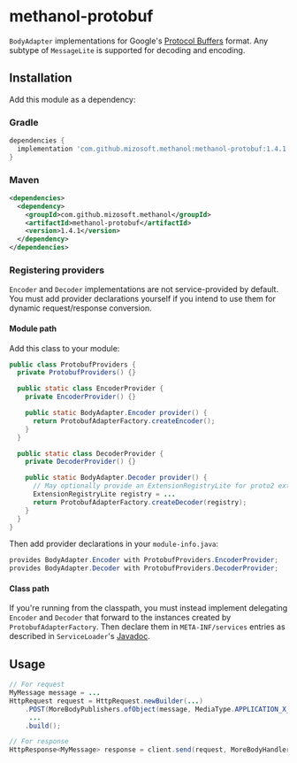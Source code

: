 # methanol-protobuf

`BodyAdapter` implementations for Google's [Protocol Buffers][protocol_buffers] format. Any subtype
of `MessageLite` is supported for decoding and encoding.

## Installation

Add this module as a dependency:

### Gradle

```gradle
dependencies {
  implementation 'com.github.mizosoft.methanol:methanol-protobuf:1.4.1'
}
```

### Maven

```xml
<dependencies>
  <dependency>
    <groupId>com.github.mizosoft.methanol</groupId>
    <artifactId>methanol-protobuf</artifactId>
    <version>1.4.1</version>
  </dependency>
</dependencies>
```

### Registering providers

`Encoder` and `Decoder` implementations are not service-provided by default. You must add
provider declarations yourself if you intend to use them for dynamic request/response conversion.

#### Module path

Add this class to your module:

```java
public class ProtobufProviders {
  private ProtobufProviders() {}

  public static class EncoderProvider {
    private EncoderProvider() {}

    public static BodyAdapter.Encoder provider() {
      return ProtobufAdapterFactory.createEncoder();
    }
  }

  public static class DecoderProvider {
    private DecoderProvider() {}

    public static BodyAdapter.Decoder provider() {
      // May optionally provide an ExtensionRegistryLite for proto2 extensions
      ExtensionRegistryLite registry = ...
      return ProtobufAdapterFactory.createDecoder(registry);
    }
  }
}
```

Then add provider declarations in your `module-info.java`:

```java
provides BodyAdapter.Encoder with ProtobufProviders.EncoderProvider;
provides BodyAdapter.Decoder with ProtobufProviders.DecoderProvider;
```

#### Class path

If you're running from the classpath, you must instead implement delegating `Encoder` and `Decoder`
that forward to the instances created by `ProtobufAdapterFactory`. Then declare them in
`META-INF/services` entries as described in `ServiceLoader`'s [Javadoc][ServiceLoader].

## Usage

```java
// For request
MyMessage message = ...
HttpRequest request = HttpRequest.newBuilder(...)
    .POST(MoreBodyPublishers.ofObject(message, MediaType.APPLICATION_X_PROTOBUF))
     ...
    .build();

// For response
HttpResponse<MyMessage> response = client.send(request, MoreBodyHandlers.ofObject(MyMessage.class));
```

[protocol_buffers]: https://developers.google.com/protocol-buffers
[ServiceLoader]: https://docs.oracle.com/en/java/javase/11/docs/api/java.base/java/util/ServiceLoader.html
